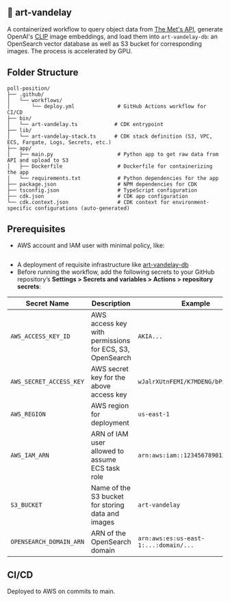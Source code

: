 ## 🎨 art-vandelay

A containerized workflow to query object data from [The Met's API](https://metmuseum.github.io/), generate OpenAI's [CLIP](https://www.github.com/jina-ai/clip-as-service) image embeddings, and load them into `art-vandelay-db`: an OpenSearch vector database as well as S3 bucket for corresponding images. The process is accelerated by GPU.

## Folder Structure

```
poll-position/
├── .github/
│   └── workflows/
│       └── deploy.yml              # GitHub Actions workflow for CI/CD
├── bin/
│   └── art-vandelay.ts            # CDK entrypoint
├── lib/
│   └── art-vandelay-stack.ts      # CDK stack definition (S3, VPC, ECS, Fargate, Logs, Secrets, etc.)
├── app/
│   ├── main.py                     # Python app to get raw data from API and upload to S3
│   ├── Dockerfile                  # Dockerfile for containerizing the app
│   └── requirements.txt            # Python dependencies for the app
├── package.json                    # NPM dependencies for CDK
├── tsconfig.json                   # TypeScript configuration
├── cdk.json                        # CDK app configuration
└── cdk.context.json                # CDK context for environment-specific configurations (auto-generated)
```

## Prerequisites

* AWS account and IAM user with minimal policy, like:
```
```
* A deployment of requisite infrastructure like [art-vandelay-db](https://www.github.com/reedmarkham/art-vandelay-db)
* Before running the workflow, add the following secrets to your GitHub repository’s **Settings > Secrets and variables > Actions > repository secrets**:

| Secret Name         | Description                                              | Example                |
|---------------------|---------------------------------------------------------|--------------------------------------|
| `AWS_ACCESS_KEY_ID` | AWS access key with permissions for ECS, S3, OpenSearch | `AKIA...`                            |
| `AWS_SECRET_ACCESS_KEY` | AWS secret key for the above access key             | `wJalrXUtnFEMI/K7MDENG/bPxRfiCY...`  |
| `AWS_REGION`        | AWS region for deployment                               | `us-east-1`                          |
| `AWS_IAM_ARN`       | ARN of IAM user allowed to assume ECS task role         | `arn:aws:iam::123456789012:user/ci`  |
| `S3_BUCKET`         | Name of the S3 bucket for storing data and images       | `art-vandelay`                       |
| `OPENSEARCH_DOMAIN_ARN` | ARN of the OpenSearch domain                       | `arn:aws:es:us-east-1:...:domain/...`|

## CI/CD

Deployed to AWS on commits to main.